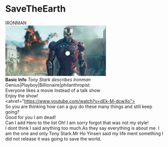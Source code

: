 # SaveTheEarth
IRONMAN<br>
![ironman](ironman.jpg) <br>
**Basic Info**
*Tony Stark describes Ironman*<br>
Genius|Playboy|Billionaire|philanthropist <br>
Everyone likes a movie Instead of a talk show <br>
Enjoy the show!<br>
<ahref="https://www.youtube.com/watch?v=dEk-M-dcwXo"><br>
So you are thinking how can a guy do these many things and still keep going?<br>
Good for you I am dead!<br>
Can I add Hero to the list Oh! I am sorry forgot that was not my style!<br>
I dont think I said anything too much.As they say everything is about me. 
I am the one and only Tony Stark.Mr Ho Yinsen said my life ment something I did not release it was going to save the world.<br>